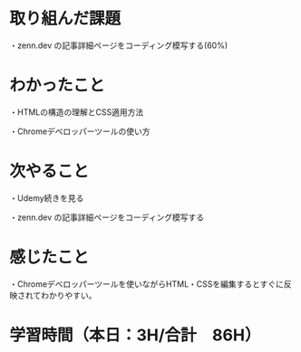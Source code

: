 # 取り組んだ課題
・zenn.dev の記事詳細ページをコーディング模写する(60%)

# わかったこと
・HTMLの構造の理解とCSS適用方法

・Chromeデベロッパーツールの使い方

# 次やること
・Udemy続きを見る

・zenn.dev の記事詳細ページをコーディング模写する

# 感じたこと
・Chromeデベロッパーツールを使いながらHTML・CSSを編集するとすぐに反映されてわかりやすい。

# 学習時間（本日：3H/合計　86H）
